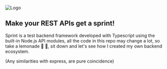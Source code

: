
![Logo](https://repository-images.githubusercontent.com/598000748/07f06a0d-c817-4b5d-bf2b-a4688732f19d")


## Make your REST APIs get a sprint!

Sprint is a test backend framework developed with Typescript using the built-in Node.js API modules, all the code in this repo may change a lot, so take a lemonade 🍋 🥃, sit down and let's see how I created my own backend ecosystem.

(Any similarities with express, are pure coincidence)
